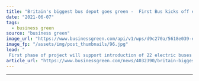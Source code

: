 ```yaml
---
title: "Britain's biggest bus depot goes green -  First Bus kicks off electric retrofit of Glasgow hub"
date: "2021-06-07"
tags: 
  - business green
source: "business green"
image_url: "https://www.businessgreen.com/api/v1/wps/d9c270a/5618e039-e2c6-4cdd-a4e7-83fea098e759/10/GreenEconomyFund-10-185x114.jpg"
image_fp: "/assets/img/post_thumbnails/96.jpg"
lead: "
 First phase of project will support introduction of 22 electric buses on Glasgow streets ahead of the COP26 UN climate summit in November ..."
article_url: "https://www.businessgreen.com/news/4032390/britain-biggest-bus-depot-goes-green-bus-kicks-electric-retrofit-glasgow-hub"
---
```


---
